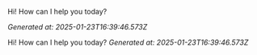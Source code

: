 
<!-- MESSAGE UUID: d5ec7a66-d8b7-4a0c-acba-4652f7bb5433 -->

<!-- MESSAGE UUID: ab9589d9-4850-4d2e-a076-a51943456b9b -->

<!-- TEXT BLOCK 0 -->
 Hi! How can I help you today?
<!-- TEXT BLOCK -2 -->

_Generated at: 2025-01-23T16:39:46.573Z_

 Hi! How can I help you today?
_Generated at: 2025-01-23T16:39:46.573Z_
